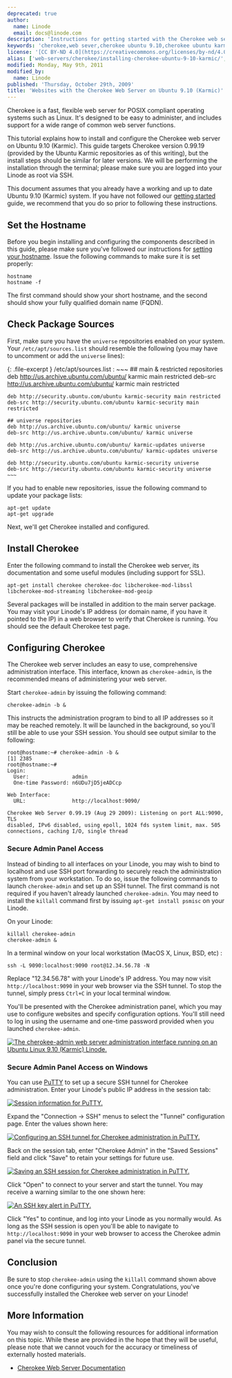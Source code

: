 ```yaml
---
deprecated: true
author:
  name: Linode
  email: docs@linode.com
description: 'Instructions for getting started with the Cherokee web server on Ubuntu 9.10 (Karmic).'
keywords: 'cherokee,web sever,cherokee ubuntu 9.10,cherokee ubuntu karmic,ubuntu karmic'
license: '[CC BY-ND 4.0](https://creativecommons.org/licenses/by-nd/4.0)'
alias: ['web-servers/cherokee/installing-cherokee-ubuntu-9-10-karmic/','websites/cherokee/websites-with-the-cherokee-web-server-on-ubuntu-9-10-karmic/']
modified: Monday, May 9th, 2011
modified_by:
  name: Linode
published: 'Thursday, October 29th, 2009'
title: 'Websites with the Cherokee Web Server on Ubuntu 9.10 (Karmic)'
---
```




Cherokee is a fast, flexible web server for POSIX compliant operating systems such as Linux. It's designed to be easy to administer, and includes support for a wide range of common web server functions.

This tutorial explains how to install and configure the Cherokee web server on Ubuntu 9.10 (Karmic). This guide targets Cherokee version 0.99.19 (provided by the Ubuntu Karmic repositories as of this writing), but the install steps should be similar for later versions. We will be performing the installation through the terminal; please make sure you are logged into your Linode as root via SSH.

This document assumes that you already have a working and up to date Ubuntu 9.10 (Karmic) system. If you have not followed our [getting started](/docs/getting-started/) guide, we recommend that you do so prior to following these instructions.

Set the Hostname
----------------

Before you begin installing and configuring the components described in this guide, please make sure you've followed our instructions for [setting your hostname](/docs/getting-started#sph_set-the-hostname). Issue the following commands to make sure it is set properly:

    hostname
    hostname -f

The first command should show your short hostname, and the second should show your fully qualified domain name (FQDN).

Check Package Sources
---------------------

First, make sure you have the `universe` repositories enabled on your system. Your `/etc/apt/sources.list` should resemble the following (you may have to uncomment or add the `universe` lines):

{: .file-excerpt }
/etc/apt/sources.list
:   ~~~
    ## main & restricted repositories
    deb http://us.archive.ubuntu.com/ubuntu/ karmic main restricted
    deb-src http://us.archive.ubuntu.com/ubuntu/ karmic main restricted

    deb http://security.ubuntu.com/ubuntu karmic-security main restricted
    deb-src http://security.ubuntu.com/ubuntu karmic-security main restricted

    ## universe repositories
    deb http://us.archive.ubuntu.com/ubuntu/ karmic universe
    deb-src http://us.archive.ubuntu.com/ubuntu/ karmic universe

    deb http://us.archive.ubuntu.com/ubuntu/ karmic-updates universe
    deb-src http://us.archive.ubuntu.com/ubuntu/ karmic-updates universe

    deb http://security.ubuntu.com/ubuntu karmic-security universe
    deb-src http://security.ubuntu.com/ubuntu karmic-security universe
    ~~~

If you had to enable new repositories, issue the following command to update your package lists:

    apt-get update
    apt-get upgrade

Next, we'll get Cherokee installed and configured.

Install Cherokee
----------------

Enter the following command to install the Cherokee web server, its documentation and some useful modules (including support for SSL).

    apt-get install cherokee cherokee-doc libcherokee-mod-libssl libcherokee-mod-streaming libcherokee-mod-geoip

Several packages will be installed in addition to the main server package. You may visit your Linode's IP address (or domain name, if you have it pointed to the IP) in a web browser to verify that Cherokee is running. You should see the default Cherokee test page.

Configuring Cherokee
--------------------

The Cherokee web server includes an easy to use, comprehensive administration interface. This interface, known as `cherokee-admin`, is the recommended means of administering your web server.

Start `cherokee-admin` by issuing the following command:

    cherokee-admin -b &

This instructs the administration program to bind to all IP addresses so it may be reached remotely. It will be launched in the background, so you'll still be able to use your SSH session. You should see output similar to the following:

    root@hostname:~# cherokee-admin -b &
    [1] 2385
    root@hostname:~#
    Login:
      User:              admin
      One-time Password: n6UDu7jD5jeADCcp

    Web Interface:
      URL:               http://localhost:9090/

    Cherokee Web Server 0.99.19 (Aug 29 2009): Listening on port ALL:9090, TLS
    disabled, IPv6 disabled, using epoll, 1024 fds system limit, max. 505
    connections, caching I/O, single thread

### Secure Admin Panel Access

Instead of binding to all interfaces on your Linode, you may wish to bind to localhost and use SSH port forwarding to securely reach the administration system from your workstation. To do so, issue the following commands to launch `cherokee-admin` and set up an SSH tunnel. The first command is not required if you haven't already launched `cherokee-admin`. You may need to install the `killall` command first by issuing `apt-get install psmisc` on your Linode.

On your Linode:

    killall cherokee-admin
    cherokee-admin &

In a terminal window on your local workstation (MacOS X, Linux, BSD, etc) :

    ssh -L 9090:localhost:9090 root@12.34.56.78 -N

Replace "12.34.56.78" with your Linode's IP address. You may now visit `http://localhost:9090` in your web browser via the SSH tunnel. To stop the tunnel, simply press `Ctrl+C` in your local terminal window.

You'll be presented with the Cherokee administration panel, which you may use to configure websites and specify configuration options. You'll still need to log in using the username and one-time password provided when you launched `cherokee-admin`.

[![The cherokee-admin web server administration interface running on an Ubuntu Linux 9.10 (Karmic) Linode.](/docs/assets/219-cherokee-ubuntu-karmic-admin-01-home.png)](/docs/assets/219-cherokee-ubuntu-karmic-admin-01-home.png)

### Secure Admin Panel Access on Windows

You can use [PuTTY](http://www.chiark.greenend.org.uk/~sgtatham/putty/) to set up a secure SSH tunnel for Cherokee administration. Enter your Linode's public IP address in the session tab:

[![Session information for PuTTY.](/docs/assets/220-cherokee-putty-01-session.png)](/docs/assets/220-cherokee-putty-01-session.png)

Expand the "Connection -\> SSH" menus to select the "Tunnel" configuration page. Enter the values shown here:

[![Configuring an SSH tunnel for Cherokee administration in PuTTY.](/docs/assets/221-cherokee-putty-02-tunnel.png)](/docs/assets/221-cherokee-putty-02-tunnel.png)

Back on the session tab, enter "Cherokee Admin" in the "Saved Sessions" field and click "Save" to retain your settings for future use.

[![Saving an SSH session for Cherokee administration in PuTTY.](/docs/assets/222-cherokee-putty-03-saved-session.png)](/docs/assets/222-cherokee-putty-03-saved-session.png)

Click "Open" to connect to your server and start the tunnel. You may receive a warning similar to the one shown here:

[![An SSH key alert in PuTTY.](/docs/assets/223-cherokee-putty-04-alert.png)](/docs/assets/223-cherokee-putty-04-alert.png)

Click "Yes" to continue, and log into your Linode as you normally would. As long as the SSH session is open you'll be able to navigate to `http://localhost:9090` in your web browser to access the Cherokee admin panel via the secure tunnel.

Conclusion
----------

Be sure to stop `cherokee-admin` using the `killall` command shown above once you're done configuring your system. Congratulations, you've successfully installed the Cherokee web server on your Linode!

More Information
----------------

You may wish to consult the following resources for additional information on this topic. While these are provided in the hope that they will be useful, please note that we cannot vouch for the accuracy or timeliness of externally hosted materials.

- [Cherokee Web Server Documentation](http://www.cherokee-project.com/doc/)
